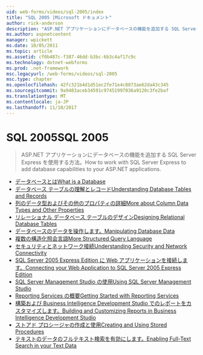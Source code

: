 ```yaml
---
uid: web-forms/videos/sql-2005/index
title: "SQL 2005 |Microsoft ドキュメント"
author: rick-anderson
description: "ASP.NET アプリケーションにデータベースの機能を追加する SQL Server Express を使用する方法。"
ms.author: aspnetcontent
manager: wpickett
ms.date: 10/05/2011
ms.topic: article
ms.assetid: cf0b487c-f387-46dd-b3bc-6b3c4af17c9c
ms.technology: dotnet-webforms
ms.prod: .net-framework
msc.legacyurl: /web-forms/videos/sql-2005
msc.type: chapter
ms.openlocfilehash: 42fc321b4d1d51ec2fe71e4c8873ae62da43c345
ms.sourcegitcommit: 9a9483aceb34591c97451997036a9120c3fe2baf
ms.translationtype: MT
ms.contentlocale: ja-JP
ms.lasthandoff: 11/10/2017
---
```

<a name="sql-2005"></a><span data-ttu-id="557aa-103">SQL 2005</span><span class="sxs-lookup"><span data-stu-id="557aa-103">SQL 2005</span></span>
====================
> <span data-ttu-id="557aa-104">ASP.NET アプリケーションにデータベースの機能を追加する SQL Server Express を使用する方法。</span><span class="sxs-lookup"><span data-stu-id="557aa-104">How to work with SQL Server Express to add database capabilities to your ASP.NET applications.</span></span>


- [<span data-ttu-id="557aa-105">データベースとは</span><span class="sxs-lookup"><span data-stu-id="557aa-105">What is a Database</span></span>](what-is-a-database.md)
- [<span data-ttu-id="557aa-106">データベース テーブルの理解とレコード</span><span class="sxs-lookup"><span data-stu-id="557aa-106">Understanding Database Tables and Records</span></span>](understanding-database-tables-and-records.md)
- [<span data-ttu-id="557aa-107">列のデータ型およびその他のプロパティの詳細</span><span class="sxs-lookup"><span data-stu-id="557aa-107">More about Column Data Types and Other Properties</span></span>](more-about-column-data-types-and-other-properties.md)
- [<span data-ttu-id="557aa-108">リレーショナル データベース テーブルのデザイン</span><span class="sxs-lookup"><span data-stu-id="557aa-108">Designing Relational Database Tables</span></span>](designing-relational-database-tables.md)
- [<span data-ttu-id="557aa-109">データベースのデータを操作します。</span><span class="sxs-lookup"><span data-stu-id="557aa-109">Manipulating Database Data</span></span>](manipulating-database-data.md)
- [<span data-ttu-id="557aa-110">複数の構造化照会言語</span><span class="sxs-lookup"><span data-stu-id="557aa-110">More Structured Query Language</span></span>](more-structured-query-language.md)
- [<span data-ttu-id="557aa-111">セキュリティとネットワーク接続</span><span class="sxs-lookup"><span data-stu-id="557aa-111">Understanding Security and Network Connectivity</span></span>](understanding-security-and-network-connectivity.md)
- [<span data-ttu-id="557aa-112">SQL Server 2005 Express Edition に Web アプリケーションを接続します。</span><span class="sxs-lookup"><span data-stu-id="557aa-112">Connecting your Web Application to SQL Server 2005 Express Edition</span></span>](connecting-your-web-application-to-sql-server-2005-express-edition.md)
- [<span data-ttu-id="557aa-113">SQL Server Management Studio の使用</span><span class="sxs-lookup"><span data-stu-id="557aa-113">Using SQL Server Management Studio</span></span>](using-sql-server-management-studio.md)
- [<span data-ttu-id="557aa-114">Reporting Services の概要</span><span class="sxs-lookup"><span data-stu-id="557aa-114">Getting Started with Reporting Services</span></span>](getting-started-with-reporting-services.md)
- [<span data-ttu-id="557aa-115">構築および Business Intelligence Development Studio でのレポートをカスタマイズします。</span><span class="sxs-lookup"><span data-stu-id="557aa-115">Building and Customizing Reports in Business Intelligence Development Studio</span></span>](building-and-customizing-reports-in-business-intelligence-development-studio.md)
- [<span data-ttu-id="557aa-116">ストアド プロシージャの作成と使用</span><span class="sxs-lookup"><span data-stu-id="557aa-116">Creating and Using Stored Procedures</span></span>](creating-and-using-stored-procedures.md)
- [<span data-ttu-id="557aa-117">テキストのデータのフルテキスト検索を有効にします。</span><span class="sxs-lookup"><span data-stu-id="557aa-117">Enabling Full-Text Search in your Text Data</span></span>](enabling-full-text-search-in-your-text-data.md)
